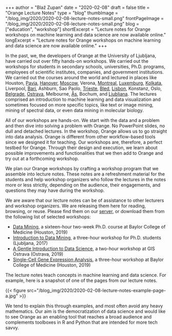+++
author = "Blaž Zupan"
date = "2020-02-08"
draft = false
title = "Orange Lecture Notes"
type = "blog"
thumbImage = "/blog_img/2020/2020-02-08-lecture-notes-small.png"
frontPageImage = "/blog_img/2020/2020-02-08-lecture-notes-small.png"
blog = ["education", "workshop"]
shortExcerpt = "Lecture notes for Orange workshops on machine learning and data science are now available online."
longExcerpt = "Lecture notes for Orange workshops on machine learning and data science are now available online."
+++

In the past, we, the developers of Orange at the University of Ljubljana, have carried out over fifty hands-on workshops. We carried out the workshops for students in secondary schools, universities, Ph.D. programs, employees of scientific institutes, companies, and government institutions. We carried out the courses around the world and lectured in places like Houston, [Pavia](https://orange.biolab.si/blog/2017/03/06/luxembourg-pavia-ljubljana/), [Hanover](https://orange.biolab.si/blog/2019/2019-07-02-data-science-made-easy/), [Moscow](https://orange.biolab.si/blog/2018/05/03/data-mining-course-at-higher-school-of-economics-moscow/), Verona, [Montreal](https://orange.biolab.si/blog/2017/08/08/text-analysis-workshop-at-digital-humanities-2017/), [Luxemburg](https://orange.biolab.si/blog/2017/03/06/luxembourg-pavia-ljubljana/), [Kolkata](https://orange.biolab.si/blog/2017/11/08/orange-in-kolkata-india/), Liverpool, [Bari](https://orange.biolab.si/blog/2018/02/02/image-analytics-workshop-at-aiucd-2018/), Ashburn, Sao Paolo, [Trieste](https://orange.biolab.si/blog/2017/03/08/workshop-on-infraorange/), [Bled](https://orange.biolab.si/blog/2019/2019-06-28-bled-econference/), [Lisbon](https://orange.biolab.si/blog/2018/11/06/data-mining-for-anthropologists/), Konstanz, Oslo, [Belgrade](https://orange.biolab.si/blog/2019/2019-11-20-belgrade-workshop/), [Ostrava](https://orange.biolab.si/blog/2019/4/24/orange-at-gis-ostrava/), Melbourne, [Ås](https://orange.biolab.si/blog/2018/05/30/spectroscopy-workshop-at-biospec-and-how-to-merge-data/), Bochum, and [Ljubljana](https://orange.biolab.si/blog/2019/2019-11-15-telekom-workshop/). The lectures comprised an introduction to machine learning and data visualization and sometimes focused on more specific topics, like text or image mining, mining of spectral data, or even data mining in molecular biology.

All of our workshops are hands-on. We start with the data and a problem and then dive into solving a problem with Orange. No PowerPoint slides, no dull and detached lectures. In the workshop, Orange allows us to go straight into data analysis. Orange is different from other workflow-based tools since we designed it for teaching. Our workshops are, therefore, a perfect testbed for Orange. Through their design and execution, we learn about possible improvements and functionalities that we then add to Orange and try out at a forthcoming workshop.

We plan our Orange workshops by crafting a workshop program that we assemble into lecture notes. These notes are a refreshment material for the students and help workshop organizers who follow the lectures in the notes more or less strictly, depending on the audience, their engagements, and questions they may have during the workshop.

We are aware that our lecture notes can be of assistance to other lecturers and workshop organizers. We are releasing them here for reading, browsing, or reuse. Please find them on our [server](http://file.biolab.si/notes/), or download them from the following list of selected workshops:

- [Data Mining](http://file.biolab.si/notes/19-baylor/bcm-dm-lecture-notes.pdf), a sixteen-hour two-week Ph.D. course at Baylor College of Medicine (Houston, 2019)
- [Introduction to Data Mining](http://file.biolab.si/notes/17-bdtn-notes.pdf), a three-hour workshop for Ph.D. students (Ljubljana, 2017)
- [A Gentle Introduction to  Data Science](http://file.biolab.si/notes/19-ostrava.pdf), a two-hour workshop at GIS Ostrava (Ostrava, 2019)
- [Single-Cell Gene Expression Analysis](http://file.biolab.si/notes/2019-baylor-single-cell.pdf), a three-hour workshop at Baylor College of Medicine (Houston, 2019)

The lecture notes teach concepts in machine learning and data science. For example, here is a snapshot of one of the pages from our lecture notes.

{{< figure src="/blog_img/2020/2020-02-08-lecture-notes-example-page-a.jpg" >}}

We tend to explain this through examples, and most often avoid any heavy mathematics. Our aim is the democratization of data science and would like to see Orange as an enabling tool that reaches a broad audience and complements toolboxes in R and Python that are intended for more tech savvy.
